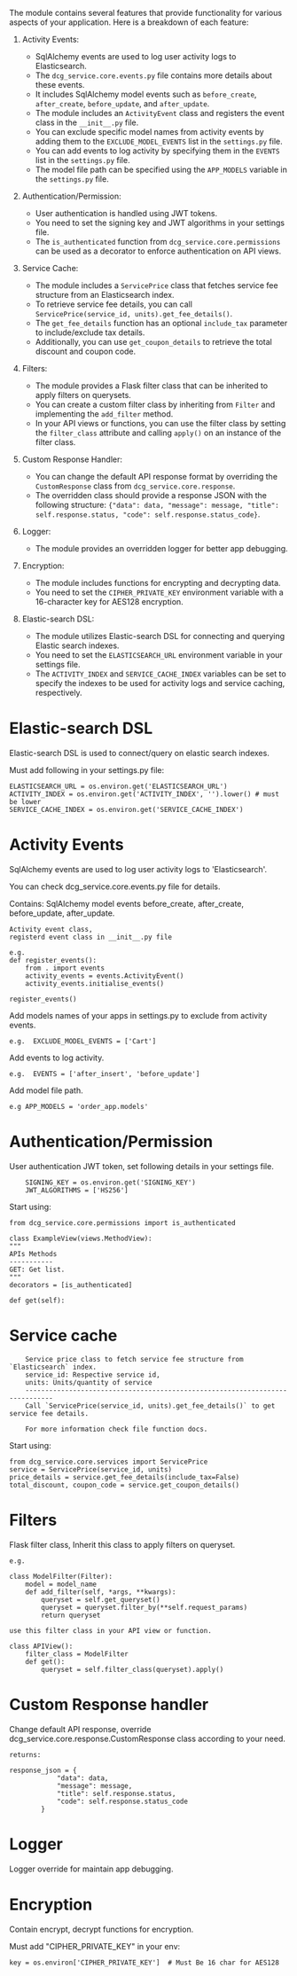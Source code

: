 The module contains several features that provide functionality for various aspects of your application. Here is a breakdown of each feature:

1. Activity Events:
   - SqlAlchemy events are used to log user activity logs to Elasticsearch.
   - The `dcg_service.core.events.py` file contains more details about these events.
   - It includes SqlAlchemy model events such as `before_create`, `after_create`, `before_update`, and `after_update`.
   - The module includes an `ActivityEvent` class and registers the event class in the `__init__.py` file.
   - You can exclude specific model names from activity events by adding them to the `EXCLUDE_MODEL_EVENTS` list in the `settings.py` file.
   - You can add events to log activity by specifying them in the `EVENTS` list in the `settings.py` file.
   - The model file path can be specified using the `APP_MODELS` variable in the `settings.py` file.

2. Authentication/Permission:
   - User authentication is handled using JWT tokens.
   - You need to set the signing key and JWT algorithms in your settings file.
   - The `is_authenticated` function from `dcg_service.core.permissions` can be used as a decorator to enforce authentication on API views.

3. Service Cache:
   - The module includes a `ServicePrice` class that fetches service fee structure from an Elasticsearch index.
   - To retrieve service fee details, you can call `ServicePrice(service_id, units).get_fee_details()`.
   - The `get_fee_details` function has an optional `include_tax` parameter to include/exclude tax details.
   - Additionally, you can use `get_coupon_details` to retrieve the total discount and coupon code.

4. Filters:
   - The module provides a Flask filter class that can be inherited to apply filters on querysets.
   - You can create a custom filter class by inheriting from `Filter` and implementing the `add_filter` method.
   - In your API views or functions, you can use the filter class by setting the `filter_class` attribute and calling `apply()` on an instance of the filter class.

5. Custom Response Handler:
   - You can change the default API response format by overriding the `CustomResponse` class from `dcg_service.core.response`.
   - The overridden class should provide a response JSON with the following structure: `{"data": data, "message": message, "title": self.response.status, "code": self.response.status_code}`.

6. Logger:
   - The module provides an overridden logger for better app debugging.

7. Encryption:
   - The module includes functions for encrypting and decrypting data.
   - You need to set the `CIPHER_PRIVATE_KEY` environment variable with a 16-character key for AES128 encryption.

8. Elastic-search DSL:
   - The module utilizes Elastic-search DSL for connecting and querying Elastic search indexes.
   - You need to set the `ELASTICSEARCH_URL` environment variable in your settings file.
   - The `ACTIVITY_INDEX` and `SERVICE_CACHE_INDEX` variables can be set to specify the indexes to be used for activity logs and service caching, respectively.


# Elastic-search DSL
Elastic-search DSL is used to connect/query on elastic search indexes.

Must add following in your settings.py file:

    ELASTICSEARCH_URL = os.environ.get('ELASTICSEARCH_URL')
    ACTIVITY_INDEX = os.environ.get('ACTIVITY_INDEX', '').lower() # must be lower
    SERVICE_CACHE_INDEX = os.environ.get('SERVICE_CACHE_INDEX')


# Activity Events

SqlAlchemy events are used to log user activity logs to 'Elasticsearch'.

You can check dcg_service.core.events.py file for details.

Contains:
SqlAlchemy model events before_create, after_create, before_update, after_update.

    Activity event class,
    registerd event class in __init__.py file

    e.g.
    def register_events():
        from . import events
        activity_events = events.ActivityEvent()
        activity_events.initialise_events()

    register_events()

Add models names of your apps in settings.py to exclude from activity events.

    e.g.  EXCLUDE_MODEL_EVENTS = ['Cart']

Add events to log activity.

    e.g.  EVENTS = ['after_insert', 'before_update']

Add model file path.

    e.g APP_MODELS = 'order_app.models'


# Authentication/Permission

User authentication JWT token, set following details in your settings file.

        SIGNING_KEY = os.environ.get('SIGNING_KEY')
        JWT_ALGORITHMS = ['HS256']

Start using:

    from dcg_service.core.permissions import is_authenticated

    class ExampleView(views.MethodView):
    """
    APIs Methods
    -----------
    GET: Get list.
    """
    decorators = [is_authenticated]

    def get(self):

# Service cache

        Service price class to fetch service fee structure from `Elasticsearch` index.
        service_id: Respective service id,
        units: Units/quantity of service
        -----------------------------------------------------------------------------
        Call `ServicePrice(service_id, units).get_fee_details()` to get service fee details.
        
        For more information check file function docs.

Start using:

    from dcg_service.core.services import ServicePrice
    service = ServicePrice(service_id, units)
    price_details = service.get_fee_details(include_tax=False)
    total_discount, coupon_code = service.get_coupon_details()

# Filters

Flask filter class, Inherit this class to apply filters on queryset.

    e.g.

    class ModelFilter(Filter):
        model = model_name
        def add_filter(self, *args, **kwargs):
            queryset = self.get_queryset()
            queryset = queryset.filter_by(**self.request_params)
            return queryset

    use this filter class in your API view or function.

    class APIView():
        filter_class = ModelFilter
        def get():
            queryset = self.filter_class(queryset).apply()

# Custom Response handler
Change default API response, override dcg_service.core.response.CustomResponse  class according to your need.

    returns:

    response_json = {
                "data": data,
                "message": message,
                "title": self.response.status,
                "code": self.response.status_code
            }

# Logger
Logger override for maintain app debugging.

# Encryption
Contain encrypt, decrypt functions for encryption.

Must add "CIPHER_PRIVATE_KEY" in your env:

    key = os.environ['CIPHER_PRIVATE_KEY']  # Must Be 16 char for AES128
